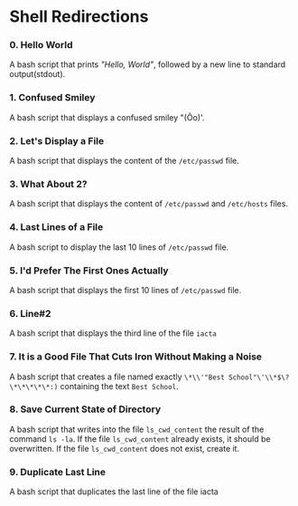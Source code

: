 # Shell Redirections

### 0. Hello World
A bash script that prints *"Hello, World"*, followed by a new line to standard output(stdout).

### 1. Confused Smiley
A bash script that displays a confused smiley "(Ôo)'.

### 2. Let's Display a File
A bash script that displays the content of the `/etc/passwd` file.

### 3. What About 2?
A bash script that displays the content of `/etc/passwd` and `/etc/hosts` files.

### 4. Last Lines of a File
A bash script to display the last 10 lines of `/etc/passwd` file.

### 5. I'd Prefer The First Ones Actually
A bash script that displays the first 10 lines of `/etc/passwd` file.

### 6. Line#2
A bash script that displays the third line of the file `iacta`

### 7. It is a Good File That Cuts Iron Without Making a Noise
A bash script that creates a file named exactly `\*\\'"Best School"\'\\*$\?\*\*\*\*\*:)` containing the text `Best School`.

### 8. Save Current State of Directory
A bash script that writes into the file `ls_cwd_content` the result of the command `ls -la`. If the file `ls_cwd_content` already exists, it should be overwritten. If the file `ls_cwd_content` does not exist, create it.

### 9. Duplicate Last Line
A bash script that duplicates the last line of the file iacta

